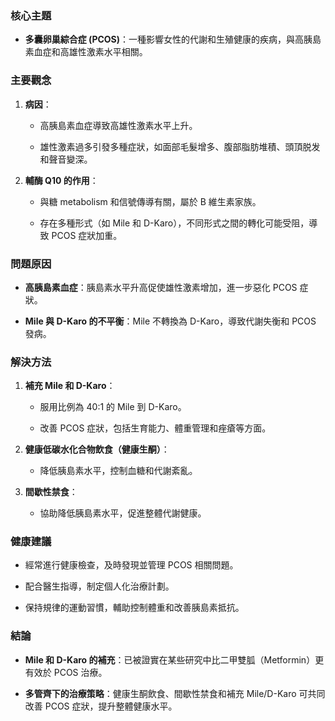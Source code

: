 ### 核心主題
- **多囊卵巢綜合症 (PCOS)**：一種影響女性的代謝和生殖健康的疾病，與高胰島素血症和高雄性激素水平相關。

### 主要觀念
1. **病因**：
   - 高胰島素血症導致高雄性激素水平上升。
   - 雄性激素過多引發多種症狀，如面部毛髮增多、腹部脂肪堆積、頭頂脱发和聲音變深。
2. **輔酶 Q10 的作用**： 
   - 與糖 metabolism 和信號傳導有關，屬於 B 維生素家族。
   - 存在多種形式（如 Mile 和 D-Karo），不同形式之間的轉化可能受阻，導致 PCOS 症狀加重。

### 問題原因
- **高胰島素血症**：胰島素水平升高促使雄性激素增加，進一步惡化 PCOS 症狀。
- **Mile 與 D-Karo 的不平衡**：Mile 不轉換為 D-Karo，導致代謝失衡和 PCOS 發病。

### 解決方法
1. **補充 Mile 和 D-Karo**：
   - 服用比例為 40:1 的 Mile 到 D-Karo。
   - 改善 PCOS 症狀，包括生育能力、體重管理和痤瘡等方面。
2. **健康低碳水化合物飲食（健康生酮）**：
   - 降低胰島素水平，控制血糖和代謝紊亂。
3. **間歇性禁食**： 
   - 協助降低胰島素水平，促進整體代謝健康。

### 健康建議
- 經常進行健康檢查，及時發現並管理 PCOS 相關問題。
- 配合醫生指導，制定個人化治療計劃。
- 保持規律的運動習慣，輔助控制體重和改善胰島素抵抗。

### 結論
- **Mile 和 D-Karo 的補充**：已被證實在某些研究中比二甲雙胍（Metformin）更有效於 PCOS 治療。
- **多管齊下的治療策略**：健康生酮飲食、間歇性禁食和補充 Mile/D-Karo 可共同改善 PCOS 症狀，提升整體健康水平。